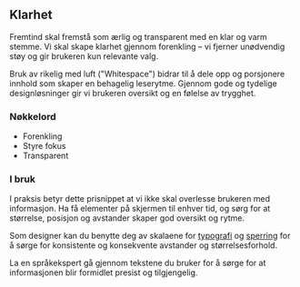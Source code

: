## Klarhet

Fremtind skal fremstå som ærlig og transparent med en klar og varm stemme. Vi skal skape klarhet gjennom forenkling – vi fjerner unødvendig støy og gir brukeren kun relevante valg.

Bruk av rikelig med luft ("Whitespace") bidrar til å dele opp og porsjonere innhold som skaper en behagelig leserytme. Gjennom gode og tydelige designløsninger gir vi brukeren oversikt og en følelse av trygghet.

### Nøkkelord

-   Forenkling
-   Styre fokus
-   Transparent

### I bruk

I praksis betyr dette prisnippet at vi ikke skal overlesse brukeren med informasjon. Ha få elementer på skjermen til enhver tid, og sørg for at størrelse, posisjon og avstander skaper god oversikt og rytme.

Som designer kan du benytte deg av skalaene for [typografi]() og [sperring]() for å sørge for konsistente og konsekvente avstander og størrelsesforhold.

La en språkekspert gå gjennom tekstene du bruker for å sørge for at informasjonen blir formidlet presist og tilgjengelig.
